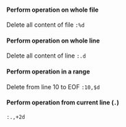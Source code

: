 
#### Perform operation on whole file
Delete all content of file `:%d`

#### Perform operation on whole line
Delete all content of line `:.d`

#### Perform operation in a range
Delete from line 10 to EOF `:10,$d`

#### Perform operation from current line (`.`)
`:.,+2d`
